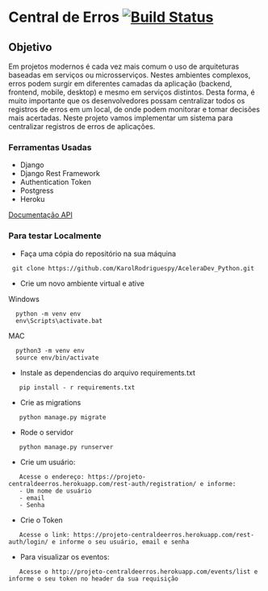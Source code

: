 # Central de Erros    [![Build Status](https://travis-ci.com/KarolRodriguespy/centraldeerros.svg?branch=master)](https://travis-ci.com/KarolRodriguespy/centraldeerros)

## Objetivo

Em projetos modernos é cada vez mais comum o uso de arquiteturas baseadas em serviços ou microsserviços. Nestes ambientes complexos, erros podem surgir em diferentes camadas da aplicação (backend, frontend, mobile, desktop) e mesmo em serviços distintos. Desta forma, é muito importante que os desenvolvedores possam centralizar todos os registros de erros em um local, de onde podem monitorar e tomar decisões mais acertadas. Neste projeto vamos implementar um sistema para centralizar registros de erros de aplicações.


### Ferramentas Usadas

* Django
* Django Rest Framework
* Authentication Token
* Postgress
* Heroku


[Documentação API](https://app.swaggerhub.com/apis-docs/KarolRodriguespy/centraldeerros/1.0.0) 



### Para testar Localmente

-  Faça uma cópia do repositório na sua máquina
>

     git clone https://github.com/KarolRodriguespy/AceleraDev_Python.git 

- Crie um novo ambiente virtual e ative 

Windows
>

      python -m venv env 
      env\Scripts\activate.bat

 MAC
 >

      python3 -m venv env 
      source env/bin/activate
 
 
- Instale as dependencias do arquivo requirements.txt 

 >

       pip install - r requirements.txt
     
      
      
      
-  Crie as migrations

 >

       python manage.py migrate
 
     
- Rode o servidor 

 >

       python manage.py runserver
       
- Crie um usuário:
 >

       Acesse o endereço: https://projeto-centraldeerros.herokuapp.com/rest-auth/registration/ e informe:
       - Um nome de usuário
       - email
       - Senha
       
       
- Crie o Token

 >

       Acesse o link: https://projeto-centraldeerros.herokuapp.com/rest-auth/login/ e informe o seu usuário, email e senha
       
       
- Para visualizar os eventos:

>

       Acesse o http://projeto-centraldeerros.herokuapp.com/events/list e informe o seu token no header da sua requisição

             